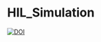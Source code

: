 # HIL_Simulation

[![DOI](https://zenodo.org/badge/698564206.svg)](https://zenodo.org/badge/latestdoi/698564206)
